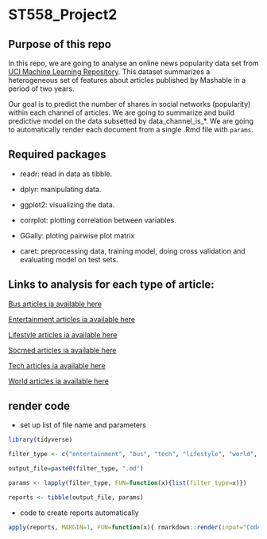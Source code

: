 # ST558_Project2

## Purpose of this repo

In this repo, we are going to analyse an online news popularity data set from [UCI Machine Learning Repository](https://archive.ics.uci.edu/ml/datasets/Online+News+Popularity). This dataset summarizes a heterogeneous set of features about articles published by Mashable in a period of two years. 

Our goal is to predict the number of shares in social networks (popularity) within each channel of articles. We are going to summarize and build predictive model on the data subsetted by data_channel_is_*. We are going to automatically render each document from a single .Rmd file with `params`. 

## Required packages

* readr: read in data as tibble.

* dplyr: manipulating data.

* ggplot2: visualizing the data.

* corrplot: plotting correlation between variables.

* GGally: ploting pairwise plot matrix

* caret: preprocessing data, training model, doing cross validation and evaluating model on test sets. 

## Links to analysis for each type of article:

[Bus articles ia available here](/documents/bus.md)

[Entertainment articles ia available here](/documents/entertainment.md)

[Lifestyle articles ia available here](documents/lifestyle.md)

[Socmed articles ia available here](documents/socmed.md)

[Tech articles ia available here](documents/tech.md)

[World articles ia available here](documents/world.md)

## render code

* set up list of file name and parameters

``` r
library(tidyverse)  

filter_type <- c("entertainment", "bus", "tech", "lifestyle", "world", "socmed")  

output_file=paste0(filter_type, ".md")  

params <- lapply(filter_type, FUN=function(x){list(filter_type=x)})  

reports <- tibble(output_file, params)
```

* code to create reports automatically

``` r
apply(reports, MARGIN=1, FUN=function(x){ rmarkdown::render(input="Code/Project2.Rmd", output_file=x[[1]], output_format="github_document", output_dir="documents/", params=x[[2]], output_options=list(html_preview=FALSE, toc=TRUE, toc_depth=2)) })
```